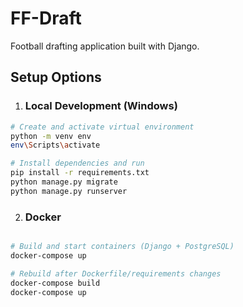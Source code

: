 # FF-Draft
Football drafting application built with Django.

## Setup Options

1. ### Local Development (Windows)
```bash
# Create and activate virtual environment
python -m venv env
env\Scripts\activate

# Install dependencies and run
pip install -r requirements.txt
python manage.py migrate
python manage.py runserver
```

2. ### Docker
```bash

# Build and start containers (Django + PostgreSQL)
docker-compose up

# Rebuild after Dockerfile/requirements changes
docker-compose build
docker-compose up
```
